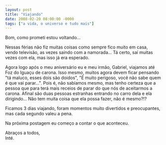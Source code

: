 ```yaml
---
layout: post
title: "Viajando"
date: 2008-02-20 08:00:00 -0000
tags: ["a vida, o universo e tudo mais"]
---
```

Bom, como prometi estou voltando...

Nessas férias não fiz muitas coisas como sempre fico muito em casa, vendo televisão, as vezes saindo com a namorada... Tá certo, saí muitas vezes com ela, mas isso já era esperado.

Agora logo após o meu aniversário eu e meu irmão, Gabriel, viajamos até Foz do Iguaçu de carona. Isso mesmo, muitos agora devem ficar pensando "tá maluco, esses dois são doidos", "É muito perigoso, você não sabe quem é que vai parar...". Pois é, não sabíamos mesmo, mas tenho certeza que a pessoa que para terá mais receios de parar do que nós de aceitarmos a carona. Afinal são duas pessoas estranhas entrando no carro dela e ela dirigindo... Não tem muita coisa que ela possa fazer, não é mesmo?!?

Ficamos 3 dias viajando, foram momentos muito divertidos e preocupantes, mas cada segundo valeu a pena.

Na próxima postagem eu começo a contar o que aconteceu.

Abraços a todos,  
Inté.